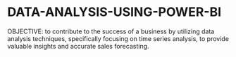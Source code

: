 # DATA-ANALYSIS-USING-POWER-BI
OBJECTIVE: to contribute to the success of a business by utilizing data analysis techniques, specifically focusing on time series analysis, to provide valuable insights and accurate sales forecasting.
